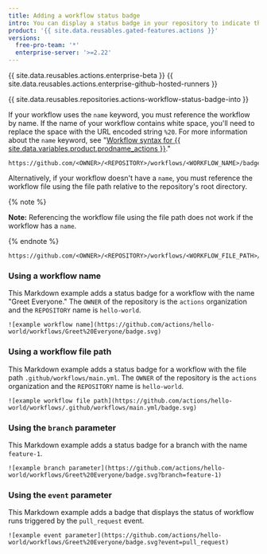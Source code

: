 ```yaml
---
title: Adding a workflow status badge
intro: You can display a status badge in your repository to indicate the status of your workflows.
product: '{{ site.data.reusables.gated-features.actions }}'
versions:
  free-pro-team: '*'
  enterprise-server: '>=2.22'
---
```


{{ site.data.reusables.actions.enterprise-beta }}
{{ site.data.reusables.actions.enterprise-github-hosted-runners }}

{{ site.data.reusables.repositories.actions-workflow-status-badge-into }}

If your workflow uses the `name` keyword, you must reference the workflow by name. If the name of your workflow contains white space, you'll need to replace the space with the URL encoded string `%20`. For more information about the `name` keyword, see "[Workflow syntax for {{ site.data.variables.product.prodname_actions }}](/articles/workflow-syntax-for-github-actions#name)."

```
https://github.com/<OWNER>/<REPOSITORY>/workflows/<WORKFLOW_NAME>/badge.svg
```

Alternatively, if your workflow doesn't have a `name`, you must reference the workflow file using the file path relative to the repository's root directory.

{% note %}

**Note:** Referencing the workflow file using the file path does not work if the workflow has a `name`.

{% endnote %}

```
https://github.com/<OWNER>/<REPOSITORY>/workflows/<WORKFLOW_FILE_PATH>/badge.svg
```

### Using a workflow name

This Markdown example adds a status badge for a workflow with the name "Greet Everyone." The `OWNER` of the repository is the `actions` organization and the `REPOSITORY` name is `hello-world`.

```
![example workflow name](https://github.com/actions/hello-world/workflows/Greet%20Everyone/badge.svg)
```

### Using a workflow file path

This Markdown example adds a status badge for a workflow with the file path `.github/workflows/main.yml`. The `OWNER` of the repository is the `actions` organization and the `REPOSITORY` name is `hello-world`.

```
![example workflow file path](https://github.com/actions/hello-world/workflows/.github/workflows/main.yml/badge.svg)
```

### Using the `branch` parameter

This Markdown example adds a status badge for a branch with the name `feature-1`.

```
![example branch parameter](https://github.com/actions/hello-world/workflows/Greet%20Everyone/badge.svg?branch=feature-1)
```

### Using the `event` parameter

This Markdown example adds a badge that displays the status of workflow runs triggered by the `pull_request` event.

```
![example event parameter](https://github.com/actions/hello-world/workflows/Greet%20Everyone/badge.svg?event=pull_request)
```

